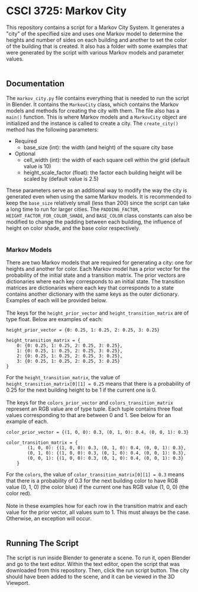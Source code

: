 # CSCI 3725: Markov City
This repository contains a script for a Markov City System. It generates a "city" of the specified size and uses one Markov model to determine the heights and number of sides on each building and another to set the color of the building that is created. It also has a folder with some examples that were generated by the script with various Markov models and parameter values.
<br />
<br />

## Documentation
The `markov_city.py` file contains everything that is needed to run the script in Blender. It contains the `MarkovCity` class, which contains the Markov models and methods for creating the city with them. The file also has a `main()` function. This is where Markov models and a `MarkovCity` object are initialized and the instance is called to create a city. The `create_city()` method has the following parameters:
<br />
* Required
    - base_size (int): the width (and height) of the square city base
* Optional
    - cell_width (int): the width of each square cell within the grid (default value is 10)
    - height_scale_factor (float): the factor each building height will be scaled by (default value is 2.5)

These parameters serve as an additional way to modify the way the city is generated even when using the same Markov models. It is
recommended to keep the `base_size` relatively small (less than 200) since the script can take a long time to run for larger cities. The `PADDING_FACTOR`, `HEIGHT_FACTOR_FOR_COLOR_SHADE`, and `BASE_COLOR` class constants can also be modified to change the padding between each building, the influence of height on color shade, and the base color respectively.
<br />
<br />

### Markov Models
There are two Markov models that are required for generating a city: one for heights and another for color. Each Markov model has a prior vector for the probability of the initial state and a transition matrix. The prior vectors are dictionaries where each key corresponds to an initial state. The transition matrices are dictionaries where each key that corresponds to a state contains another dictionary with the same keys as the outer dictionary. Examples of each will be provided below.
<br />
<br />
The keys for the `height_prior_vector` and `height_transition_matrix` are of type float. Below are examples of each:
```
height_prior_vector = {0: 0.25, 1: 0.25, 2: 0.25, 3: 0.25}

height_transition_matrix = {
    0: {0: 0.25, 1: 0.25, 2: 0.25, 3: 0.25},
    1: {0: 0.25, 1: 0.25, 2: 0.25, 3: 0.25},
    2: {0: 0.25, 1: 0.25, 2: 0.25, 3: 0.25},
    3: {0: 0.25, 1: 0.25, 2: 0.25, 3: 0.25}
}
```
For the `height_transition_matrix`, the value of `height_transition_matrix[0][1] = 0.25` means that there is a probability of 0.25 for the next building height to be 1 if the current one is 0.
<br />
<br />
The keys for the `colors_prior_vector` and `colors_transition_matrix` represent an RGB value are of type tuple. Each tuple contains three float values corresponding to that are between 0 and 1. See below for an example of each.
```
color_prior_vector = {(1, 0, 0): 0.3, (0, 1, 0): 0.4, (0, 0, 1): 0.3}

color_transition_matrix = {
        (1, 0, 0): {(1, 0, 0): 0.3, (0, 1, 0): 0.4, (0, 0, 1): 0.3},
        (0, 1, 0): {(1, 0, 0): 0.3, (0, 1, 0): 0.4, (0, 0, 1): 0.3},
        (0, 0, 1): {(1, 0, 0): 0.3, (0, 1, 0): 0.4, (0, 0, 1): 0.3}
    }
```
For the `colors`, the value of `color_transition_matrix[0][1] = 0.3` means that there is a probability of 0.3 for the next building color to have RGB value (0, 1, 0) (the color blue) if the current one has RGB value (1, 0, 0) (the color red).
<br />
<br />
Note in these examples how for each row in the transition matrix and each value for the prior vector, all values sum to 1. This must always be the case. Otherwise, an exception will occur.
<br />
<br />

## Running The Script
The script is run inside Blender to generate a scene. To run it, open Blender and go to the text editor. Within the text editor,
open the script that was downloaded from this repository. Then, click the run script button. The city should have been added to the scene, and it can be viewed in the 3D Viewport.

